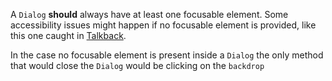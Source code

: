 A `Dialog` **should** always have at least one focusable element.
Some accessibility issues might happen if no focusable element is provided, like this one caught in [Talkback](https://issuetracker.google.com/issues/243456562?pli=1).

In the case no focusable element is present inside a `Dialog` the only method
that would close the `Dialog` would be clicking on the `backdrop`
